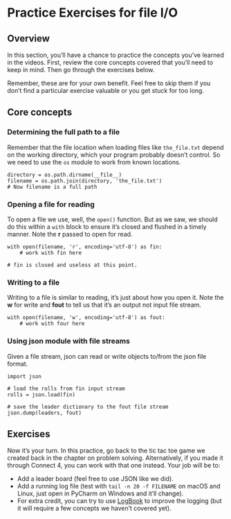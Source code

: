 Practice Exercises for file I/O
===============================

Overview
--------

In this section, you’ll have a chance to practice the concepts you’ve learned in the videos. First, review the core concepts covered that you’ll need to keep in mind. Then go through the exercises below.

Remember, these are for your own benefit. Feel free to skip them if you don’t find a particular exercise valuable or you get stuck for too long.

Core concepts
-------------

### Determining the full path to a file

Remember that the file location when loading files like `the_file.txt` depend on the working directory, which your program probably doesn’t control. So we need to use the `os` module to work from known locations.

    directory = os.path.dirname(__file__)
    filename = os.path.join(directory, 'the_file.txt')
    # Now filename is a full path

### Opening a file for reading

To open a file we use, well, the `open()` function. But as we saw, we should do this within a `with` block to ensure it’s closed and flushed in a timely manner. Note the **r** passed to open for read.

    with open(filename, 'r', encoding='utf-8') as fin:
        # work with fin here

    # fin is closed and useless at this point.

### Writing to a file

Writing to a file is similar to reading, it’s just about how you open it. Note the **w** for write and **fout** to tell us that it’s an output not input file stream.

    with open(filename, 'w', encoding='utf-8') as fout:
        # work with four here

### Using json module with file streams

Given a file stream, json can read or write objects to/from the json file format.

    import json

    # load the rolls from fin input stream
    rolls = json.load(fin)

    # save the leader dictionary to the fout file stream
    json.dump(leaders, fout)

Exercises
---------

Now it’s your turn. In this practice, go back to the tic tac toe game we created back in the chapter on problem solving. Alternatively, if you made it through Connect 4, you can work with that one instead. Your job will be to:

-   Add a leader board (feel free to use JSON like we did).
-   Add a running log file (test with `tail -n 20 -f FILENAME` on macOS and Linux, just open in PyCharm on Windows and it’ll change).
-   For extra credit, you can try to use [LogBook](https://logbook.readthedocs.io/en/stable/) to improve the logging (but it will require a few concepts we haven’t covered yet).
